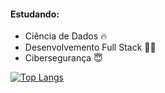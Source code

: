 #### Estudando:
- Ciência de Dados 🔥
- Desenvolvemento Full Stack 👨‍💻
- Cibersegurança 😇

[![Top Langs](https://github-readme-stats.vercel.app/api/top-langs/?username=BrunoShimura&layout=compact)](https://github.com/anuraghazra/github-readme-stats)

